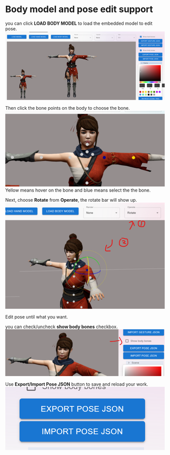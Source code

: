 # Body model and pose edit support
you can click **LOAD BODY MODEL** to load the embedded model to edit pose.
![pose.png](images/pose/pose1.png)

Then click the bone points on the body to choose the bone.
![pose.png](images/pose/pose2.png)
Yellow means hover on the bone and blue means select the the bone.

Next, choose **Rotate** from **Operate**, the rotate bar will show up.
![pose.png](images/pose/pose3.png)

Edit pose until what you want.

you can check/uncheck **show body bones** checkbox.
![pose.png](images/pose/pose4.png)

Use **Export/Import Pose JSON** button to save and reload your work.
![pose.png](images/pose/pose5.png)